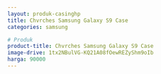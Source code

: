 ```yaml
---
layout: produk-casinghp
title: Chvrches Samsung Galaxy S9 Case
categories: samsung

# Produk
product-title: Chvrches Samsung Galaxy S9 Case
image-drive: 1tx2NBulVG-KQ21A08fOewREZyShm9oIb
harga: 90000
---
```


